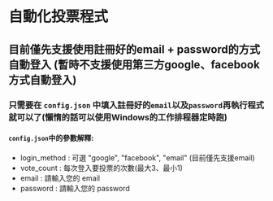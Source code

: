 # 自動化投票程式

## 目前僅先支援使用註冊好的email + password的方式自動登入 (暫時不支援使用第三方google、facebook方式自動登入)

### 只需要在 `config.json` 中填入註冊好的`email`以及`password`再執行程式就可以了(懶惰的話可以使用Windows的工作排程器定時跑)

#### `config.json`中的參數解釋:
 - login_method : 可選 "google", "facebook", "email" (目前僅先支援email)
 - vote_count : 每次登入要投票的次數(最大3、最小1)
 - email : 請輸入您的 email
 - password : 請輸入您的 password

